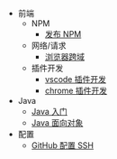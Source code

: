 <!-- docs/_sidebar.md -->

- 前端
  - NPM
    - [发布 NPM](fe/NPM发布)
  - 网络/请求
    - [浏览器跨域](fe/network/cors)
  - 插件开发
    - [vscode 插件开发](fe/plugin-dev/vscode插件开发)
    - [chrome 插件开发](fe/plugin-dev/chrome插件开发)
- Java
  - [Java 入门](java/Java入门)
  - [Java 面向对象](java/Java面向对象)
- 配置
  - [GitHub 配置 SSH](dev/GitHub配置SSH)
